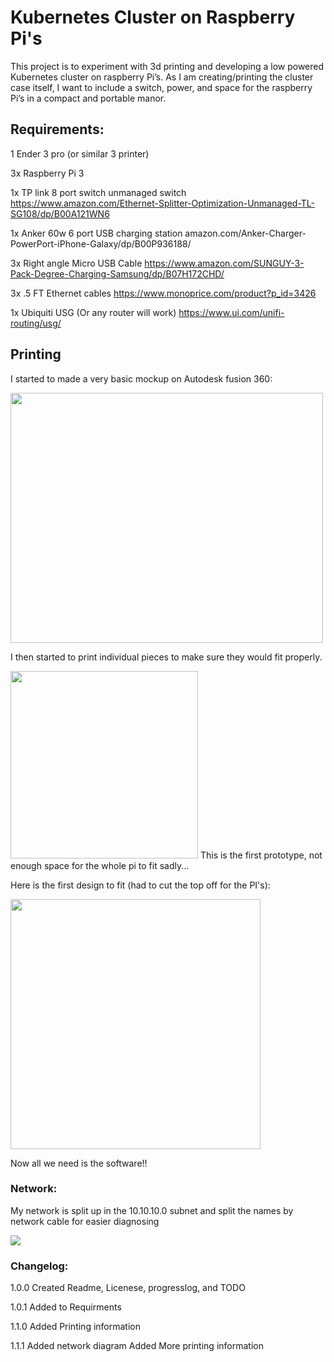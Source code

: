 # Kubernetes Cluster on Raspberry Pi's

This project is to experiment with 3d printing and developing a low powered Kubernetes cluster on raspberry Pi’s. As I am creating/printing the cluster case itself, I want to include a switch, power, and space for the raspberry Pi’s in a compact and portable manor.

## Requirements:
1 Ender 3 pro (or similar 3 printer)

3x Raspberry Pi 3

1x TP link 8 port switch unmanaged switch https://www.amazon.com/Ethernet-Splitter-Optimization-Unmanaged-TL-SG108/dp/B00A121WN6

1x Anker 60w 6 port USB charging station amazon.com/Anker-Charger-PowerPort-iPhone-Galaxy/dp/B00P936188/

3x Right angle Micro USB Cable https://www.amazon.com/SUNGUY-3-Pack-Degree-Charging-Samsung/dp/B07H172CHD/

3x .5 FT Ethernet cables https://www.monoprice.com/product?p_id=3426

1x Ubiquiti USG (Or any router will work) https://www.ui.com/unifi-routing/usg/

## Printing

I started to made a very basic mockup on Autodesk fusion 360:

<img src="https://user-images.githubusercontent.com/47187712/109887461-b96b2700-7c4f-11eb-8bdd-c58f1cb02fa9.jpg" width="500" height="400">

I then started to print individual pieces to make sure they would fit properly.

<img src="https://user-images.githubusercontent.com/47187712/109887688-2c749d80-7c50-11eb-879d-cb370bec29d7.jpg" width="300" height="300">
This is the first prototype, not enough space for the whole pi to fit sadly...

Here is the first design to fit (had to cut the top off for the PI's):

<img src="https://user-images.githubusercontent.com/47187712/110850077-627fd600-827d-11eb-94c7-ff53f5788cf3.jpg" width="400" height="400">

Now all we need is the software!!


### Network:
My network is split up in the 10.10.10.0 subnet and split the names by network cable for easier diagnosing

<img src="https://user-images.githubusercontent.com/47187712/110851715-657bc600-827f-11eb-8bfa-5d5ef6eed73d.png">



### Changelog:
1.0.0
        Created Readme, Licenese, progresslog, and TODO

1.0.1
        Added to Requirments
        
1.1.0
        Added Printing information
        
1.1.1
        Added network diagram
        Added More printing information

